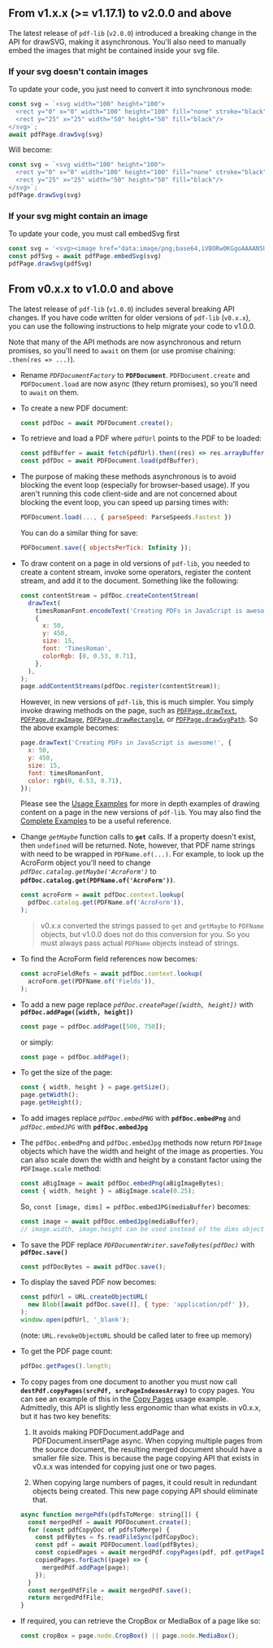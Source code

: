 
## From v1.x.x (>= v1.17.1) to v2.0.0 and above

The latest release of `pdf-lib` (`v2.0.0`) introduced a breaking change in the API for drawSVG, making it asynchronous. You'll also need to manually embed the images that might be contained inside your svg file.

### If your svg doesn't contain images

To update your code, you just need to convert it into synchronous mode:

```js
const svg = `<svg width="100" height="100">
  <rect y="0" x="0" width="100" height="100" fill="none" stroke="black"/>
  <rect y="25" x="25" width="50" height="50" fill="black"/>
</svg>`;
await pdfPage.drawSvg(svg)
```

Will become:

```js
const svg = `<svg width="100" height="100">
  <rect y="0" x="0" width="100" height="100" fill="none" stroke="black"/>
  <rect y="25" x="25" width="50" height="50" fill="black"/>
</svg>`;
pdfPage.drawSvg(svg)
```

### If your svg might contain an image

To update your code, you must call embedSvg first

```js
const svg = '<svg><image href="data:image/png;base64,iVBORw0KGgoAAAANSUhEUgAAAAEAAAABCAQAAAC1HAwCAAAAC0lEQVQYV2NgYAAAAAMAAWgmWQ0AAAAASUVORK5CYII="/></svg>'
const pdfSvg = await pdfPage.embedSvg(svg)
pdfPage.drawSvg(pdfSvg)
```


## From v0.x.x to v1.0.0 and above

The latest release of `pdf-lib` (`v1.0.0`) includes several breaking API changes. If you have code written for older versions of `pdf-lib` (`v0.x.x`), you can use the following instructions to help migrate your code to v1.0.0.

Note that many of the API methods are now asynchronous and return promises, so you'll need to `await` on them (or use promise chaining: `.then(res => ...)`).

- Rename _`PDFDocumentFactory`_ to **`PDFDocument`**. `PDFDocument.create` and `PDFDocument.load` are now async (they return promises), so you'll need to `await` on them.

* To create a new PDF document:

  ```js
  const pdfDoc = await PDFDocument.create();
  ```

* To retrieve and load a PDF where `pdfUrl` points to the PDF to be loaded:
  ```js
  const pdfBuffer = await fetch(pdfUrl).then((res) => res.arrayBuffer());
  const pdfDoc = await PDFDocument.load(pdfBuffer);
  ```

- The purpose of making these methods asynchronous is to avoid blocking the event loop (especially for browser-based usage). If you aren't running this code client-side and are not concerned about blocking the event loop, you can speed up parsing times with:

  ```js
  PDFDocument.load(..., { parseSpeed: ParseSpeeds.Fastest })
  ```

  You can do a similar thing for save:

  ```js
  PDFDocument.save({ objectsPerTick: Infinity });
  ```

- To draw content on a page in old versions of `pdf-lib`, you needed to create a content stream, invoke some operators, register the content stream, and add it to the document. Something like the following:

  ```js
  const contentStream = pdfDoc.createContentStream(
    drawText(
      timesRomanFont.encodeText('Creating PDFs in JavaScript is awesome!'),
      {
        x: 50,
        y: 450,
        size: 15,
        font: 'TimesRoman',
        colorRgb: [0, 0.53, 0.71],
      },
    ),
  );
  page.addContentStreams(pdfDoc.register(contentStream));
  ```

  However, in new versions of `pdf-lib`, this is much simpler. You simply invoke drawing methods on the page, such as [`PDFPage.drawText`](https://pdf-lib.js.org/docs/api/classes/pdfpage#drawtext), [`PDFPage.drawImage`](https://pdf-lib.js.org/docs/api/classes/pdfpage#drawimage), [`PDFPage.drawRectangle`](https://pdf-lib.js.org/docs/api/classes/pdfpage#drawrectangle), or [`PDFPage.drawSvgPath`](https://pdf-lib.js.org/docs/api/classes/pdfpage#drawsvgpath). So the above example becomes:

  ```js
  page.drawText('Creating PDFs in JavaScript is awesome!', {
    x: 50,
    y: 450,
    size: 15,
    font: timesRomanFont,
    color: rgb(0, 0.53, 0.71),
  });
  ```

  Please see the [Usage Examples](#usage-examples) for more in depth examples of drawing content on a page in the new versions of `pdf-lib`. You may also find the [Complete Examples](#complete-examples) to be a useful reference.

- Change _`getMaybe`_ function calls to **`get`** calls. If a property doesn't exist, then `undefined` will be returned. Note, however, that PDF name strings with need to be wrapped in `PDFName.of(...)`. For example, to look up the AcroForm object you'll need to change _`pdfDoc.catalog.getMaybe('AcroForm')`_ to **`pdfDoc.catalog.get(PDFName.of('AcroForm'))`**.

  ```js
  const acroForm = await pdfDoc.context.lookup(
    pdfDoc.catalog.get(PDFName.of('AcroForm')),
  );
  ```

  > v0.x.x converted the strings passed to `get` and `getMaybe` to `PDFName` objects, but v1.0.0 does not do this conversion for you. So you must always pass actual `PDFName` objects instead of strings.

- To find the AcroForm field references now becomes:
  ```js
  const acroFieldRefs = await pdfDoc.context.lookup(
    acroForm.get(PDFName.of('Fields')),
  );
  ```
- To add a new page replace _`pdfDoc.createPage([width, height])`_ with **`pdfDoc.addPage([width, height])`**
  ```js
  const page = pdfDoc.addPage([500, 750]);
  ```
  or simply:
  ```js
  const page = pdfDoc.addPage();
  ```

* To get the size of the page:

  ```js
  const { width, height } = page.getSize();
  page.getWidth();
  page.getHeight();
  ```

* To add images replace _`pdfDoc.embedPNG`_ with **`pdfDoc.embedPng`** and _`pdfDoc.embedJPG`_ with **`pdfDoc.embedJpg`**

* The `pdfDoc.embedPng` and `pdfDoc.embedJpg` methods now return `PDFImage` objects which have the width and height of the image as properties. You can also scale down the width and height by a constant factor using the `PDFImage.scale` method:
  ```js
  const aBigImage = await pdfDoc.embedPng(aBigImageBytes);
  const { width, height } = aBigImage.scale(0.25);
  ```
  So, `const [image, dims] = pdfDoc.embedJPG(mediaBuffer)` becomes:
  ```js
  const image = await pdfDoc.embedJpg(mediaBuffer);
  // image.width, image.height can be used instead of the dims object.
  ```
* To save the PDF replace _`PDFDocumentWriter.saveToBytes(pdfDoc)`_ with **`pdfDoc.save()`**

  ```js
  const pdfDocBytes = await pdfDoc.save();
  ```

* To display the saved PDF now becomes:

  ```js
  const pdfUrl = URL.createObjectURL(
    new Blob([await pdfDoc.save()], { type: 'application/pdf' }),
  );
  window.open(pdfUrl, '_blank');
  ```

  (note: `URL.revokeObjectURL` should be called later to free up memory)

* To get the PDF page count:

  ```js
  pdfDoc.getPages().length;
  ```

* To copy pages from one document to another you must now call **`destPdf.copyPages(srcPdf, srcPageIndexesArray)`** to copy pages. You can see an example of this in the [Copy Pages](#copy-pages) usage example. Admittedly, this API is slightly less ergonomic than what exists in v0.x.x, but it has two key benefits:

  1. It avoids making PDFDocument.addPage and PDFDocument.insertPage async.
     When copying multiple pages from the source document, the resulting merged document should have a smaller file size. This is because the page copying API that exists in v0.x.x was intended for copying just one or two pages.

  2. When copying large numbers of pages, it could result in redundant objects being created. This new page copying API should eliminate that.

  ```js
  async function mergePdfs(pdfsToMerge: string[]) {
    const mergedPdf = await PDFDocument.create();
    for (const pdfCopyDoc of pdfsToMerge) {
      const pdfBytes = fs.readFileSync(pdfCopyDoc);
      const pdf = await PDFDocument.load(pdfBytes);
      const copiedPages = await mergedPdf.copyPages(pdf, pdf.getPageIndices());
      copiedPages.forEach((page) => {
        mergedPdf.addPage(page);
      });
    }
    const mergedPdfFile = await mergedPdf.save();
    return mergedPdfFile;
  }
  ```

* If required, you can retrieve the CropBox or MediaBox of a page like so:
  ```js
  const cropBox = page.node.CropBox() || page.node.MediaBox();
  ```
